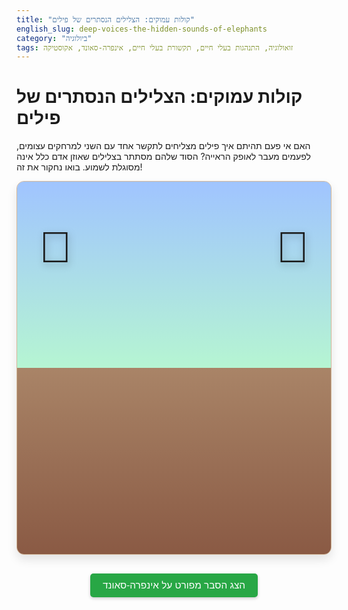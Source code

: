 ```yaml
---
title: "קולות עמוקים: הצלילים הנסתרים של פילים"
english_slug: deep-voices-the-hidden-sounds-of-elephants
category: "ביולוגיה"
tags: זואולוגיה, התנהגות בעלי חיים, תקשורת בעלי חיים, אינפרה-סאונד, אקוסטיקה
---
```

# קולות עמוקים: הצלילים הנסתרים של פילים
האם אי פעם תהיתם איך פילים מצליחים לתקשר אחד עם השני למרחקים עצומים, לפעמים מעבר לאופק הראייה? הסוד שלהם מסתתר בצלילים שאוזן אדם כלל אינה מסוגלת לשמוע. בואו נחקור את זה!

<div id="simulation-container">
    <div class="sky-background"></div>
    <div class="ground-foreground"></div>
    <div id="elephants">
        <div id="sender-elephant" class="elephant">🐘</div>
        <div id="wave-path">
             <div id="obstacle-representation"></div>
        </div>
        <div id="receiver-elephant" class="elephant">🐘</div>
    </div>

    <div id="controls">
        <h2>חוקרים תקשורת פילים</h2>
        <p class="instruction">בחר את סוג האות והמרחק, ובדוק אם ההודעה תגיע!</p>
        <div class="control-group">
            <label for="frequency">סוג האות הקולי:</label>
            <select id="frequency">
                <option value="high">קול אנושי גבוה (כמו דיבור, 2 ק"ה)</option>
                <option value="low">צליל נמוך (שמיע לאדם, 100 ה"צ)</option>
                <option value="infrasound">אינפרה-סאונד (לא שמיע לאדם, 20 ה"צ)</option>
            </select>
        </div>
        <div class="control-group">
            <label for="distance">מרחק בין פילים:</label>
            <input type="range" id="distance" min="100" max="15000" value="1000">
            <span id="distance-value">1000</span> מטרים
        </div>
         <div class="control-group">
            <label for="obstacle">הוספת מכשול?</label>
            <input type="checkbox" id="obstacle">
            <span> (למשל גבעה או יער סבוך)</span>
        </div>
        <button id="send-sound">שגר אות!</button>
    </div>

    <div id="simulation-results">
        <p class="initial-message">מוכנים לשגר את האות הראשון?</p>
    </div>
</div>

<style>
    /* General Styles */
    #simulation-container {
        font-family: 'Arial', sans-serif;
        border: 1px solid #d3b899; /* Earthy border */
        padding: 0; /* Remove padding here, add to inner elements */
        margin-bottom: 30px;
        background-color: #eaddca; /* Light sandy background */
        border-radius: 12px;
        overflow: hidden; /* Contain background/foreground */
        position: relative;
        box-shadow: 0 8px 15px rgba(0, 0, 0, 0.1);
    }

    .sky-background {
        position: absolute;
        top: 0;
        left: 0;
        right: 0;
        height: 60%; /* Sky takes top part */
        background: linear-gradient(to bottom, #a0c4ff, #baffc9); /* Gradient sky */
        z-index: 0;
    }

     .ground-foreground {
        position: absolute;
        bottom: 0;
        left: 0;
        right: 0;
        height: 50%; /* Ground takes bottom part, overlaps sky slightly */
        background: linear-gradient(to top, #8a5a44, #a98467); /* Gradient ground */
        z-index: 1;
     }

    #elephants {
        display: flex;
        align-items: flex-end; /* Align elephants to the ground */
        justify-content: space-between;
        margin: 0 40px 10px 40px; /* Adjust margins */
        position: relative;
        min-height: 150px; /* Give space for wave animation */
        z-index: 3; /* Ensure elephants are above everything */
    }

    .elephant {
        font-size: 5em; /* Slightly larger */
        cursor: pointer;
        transition: transform 0.3s ease;
        position: relative;
        padding-bottom: 5px; /* Lift slightly off the absolute bottom */
        filter: drop-shadow(2px 4px 6px rgba(0,0,0,0.3)); /* Subtle shadow */
    }

     #sender-elephant {
        transform: translateX(-5px);
     }

     #receiver-elephant {
        transform: translateX(5px);
     }

    #wave-path {
        position: absolute;
        left: 100px; /* Position between elephants */
        right: 100px; /* Position between elephants */
        bottom: 45%; /* Vertically centered slightly above ground */
        height: 30px; /* Height of the path visualization */
        z-index: 2; /* Below elephants, above ground */
        /* Optional: add a subtle visual for the path */
        /* background: rgba(255, 255, 255, 0.2); */
        /* border-radius: 5px; */
    }

    #obstacle-representation {
        position: absolute;
        bottom: 0; /* Align to bottom of wave-path */
        left: 50%; /* Centered */
        transform: translateX(-50%); /* Center horizontally */
        width: 100px; /* Width of obstacle visual */
        height: 60px; /* Height of obstacle visual */
        background: url('data:image/svg+xml;utf8,<svg xmlns="http://www.w3.org/2000/svg" viewBox="0 0 100 60"><path d="M0 60 Q 25 0 50 30 T 100 60 Z" fill="%236d5a4a"/></svg>'); /* Simple hill shape */
        background-size: contain;
        background-repeat: no-repeat;
        opacity: 0; /* Hidden by default */
        transition: opacity 0.5s ease;
        z-index: 3; /* Above the wave */
    }


    .sound-wave {
        position: absolute;
        left: 0;
        top: 50%; /* Vertically center wave line within wave-path */
        transform: translateY(-50%); /* Adjust for its own height */
        height: 6px; /* Base height of wave line */
        background: rgba(0, 123, 255, 0.8); /* Base color */
        opacity: 0;
        transform-origin: left center;
        width: 0; /* Start with no width */
        transition: width linear, opacity linear, height linear; /* Animate all properties */
        filter: blur(1px); /* Soften the wave line */
        z-index: 2;
    }

    .wave-high { background: linear-gradient(to right, #ff6b6b, rgba(255, 107, 107, 0)); height: 4px;} /* Reddish, thinner */
    .wave-low { background: linear-gradient(to right, #4ecdc4, rgba(78, 205, 196, 0)); height: 8px;} /* Teal, thicker */
    .wave-infrasound { background: linear-gradient(to right, #45b7d1, rgba(69, 183, 209, 0)); height: 12px;} /* Bluish, thickest */


    #controls {
        background-color: #f4eacd; /* Lighter sandy background */
        padding: 20px;
        border-radius: 0 0 12px 12px; /* Round only bottom corners */
        border-top: 1px solid #d3b899;
        display: grid;
        grid-template-columns: repeat(auto-fit, minmax(280px, 1fr)); /* Responsive grid */
        gap: 15px; /* Space between grid items */
        align-items: center;
    }

    #controls h2 {
        grid-column: 1 / -1; /* Span all columns */
        text-align: center;
        color: #5a4a3b; /* Darker earthy tone */
        margin-top: 0;
        margin-bottom: 10px;
    }

    .instruction {
        grid-column: 1 / -1; /* Span all columns */
        text-align: center;
        margin-bottom: 15px;
        color: #6d5a4a;
    }

    .control-group {
        display: flex;
        flex-direction: column; /* Stack label and input */
        gap: 5px; /* Space between label and input */
    }

    .control-group label {
        font-weight: bold;
        color: #5a4a3b;
    }

     .control-group select,
     .control-group input[type="range"],
     .control-group input[type="checkbox"] {
         padding: 8px;
         border: 1px solid #d3b899;
         border-radius: 5px;
         background-color: #fff;
         font-size: 1em;
     }

     .control-group input[type="range"] {
        padding: 0; /* Adjust padding for range */
        height: 25px; /* Make range slider look better */
        cursor: grab;
     }

      .control-group input[type="range"]::-webkit-slider-thumb {
          -webkit-appearance: none;
          appearance: none;
          width: 20px;
          height: 20px;
          background: #5a4a3b;
          cursor: grab;
          border-radius: 50%;
          border: 2px solid #fff;
          box-shadow: 0 2px 5px rgba(0,0,0,0.2);
      }

       .control-group input[type="range"]::-moz-range-thumb {
          width: 20px;
          height: 20px;
          background: #5a4a3b;
          cursor: grab;
          border-radius: 50%;
          border: 2px solid #fff;
          box-shadow: 0 2px 5px rgba(0,0,0,0.2);
       }


    #send-sound {
        grid-column: 1 / -1; /* Span all columns */
        width: fit-content; /* Button size based on content */
        margin: 10px auto 0 auto; /* Center the button */
        padding: 12px 25px;
        background-color: #4a90e2; /* Blue like elephant communication */
        color: white;
        border: none;
        border-radius: 25px; /* Pill shape */
        cursor: pointer;
        font-size: 1.1em;
        font-weight: bold;
        transition: background-color 0.3s ease, transform 0.1s ease;
        box-shadow: 0 4px 8px rgba(0, 0, 0, 0.2);
    }

    #send-sound:hover {
        background-color: #357abd;
    }
     #send-sound:active {
        transform: scale(0.98);
        box-shadow: 0 2px 4px rgba(0, 0, 0, 0.2);
     }


    #simulation-results {
        grid-column: 1 / -1; /* Span all columns */
        margin-top: 15px;
        padding: 10px;
        text-align: center;
        font-weight: bold;
        min-height: 1.5em; /* Reserve space */
    }

    .initial-message { color: #6d5a4a; }
    .success-message { color: #28a745; } /* Green */
    .failure-message { color: #dc3545; } /* Red */


    /* Explanation Section Styles */
    #toggle-explanation {
        display: block;
        width: fit-content;
        margin: 20px auto;
        padding: 10px 20px;
        background-color: #28a745; /* Green */
        color: white;
        border: none;
        border-radius: 5px;
        cursor: pointer;
        font-size: 1.1em;
        transition: background-color 0.3s ease;
        box-shadow: 0 2px 5px rgba(0,0,0,0.2);
    }

    #toggle-explanation:hover {
        background-color: #218838;
    }

    #explanation-content {
        display: none; /* Hidden by default */
        border: 1px solid #ccc;
        padding: 25px;
        background-color: #f9f9f9;
        border-radius: 8px;
        line-height: 1.6;
        color: #333;
        box-shadow: 0 4px 10px rgba(0,0,0,0.1);
    }

    #explanation-content h2 {
        color: #0056b3;
        margin-top: 0;
        border-bottom: 2px solid #eee;
        padding-bottom: 10px;
    }

    #explanation-content h3 {
         color: #007bff;
         margin-top: 20px;
         margin-bottom: 8px;
         border-bottom: 1px dotted #ddd;
         padding-bottom: 3px;
    }

     #explanation-content ul {
        list-style: disc;
        margin-left: 25px;
        padding-left: 0;
     }
      #explanation-content li {
        margin-bottom: 8px;
      }

</style>

<button id="toggle-explanation">הצג הסבר מפורט על אינפרה-סאונד</button>

<div id="explanation-content">
    <h2>הצלילים הנסתרים של פילים: אינפרה-סאונד</h2>

    <h3>מהו אינפרה-סאונד?</h3>
    אינפרה-סאונד מתייחס לגלי קול שתדרם נמוך מדי כדי להישמע על ידי אוזן אדם טיפוסית. בעוד שבני אדם שומעים בדרך כלל בטווח של 20 הרץ עד 20 קילוהרץ, אינפרה-סאונד נמצא מתחת ל-20 הרץ. גלי אינפרה-סאונד יכולים להיות מיוצרים על ידי תופעות טבע רבות, כמו רעידות אדמה, הרי געש, רוח, סופות ואפילו פעילות לב וכלי דם של יצורים גדולים.

    <h3>הפקת אינפרה-סאונד אצל פילים</h3>
    פילים הם בין היונקים היבשתיים הגדולים ביותר, וגודלם מאפשר להם להפיק צלילים בתדרים נמוכים במיוחד. בדומה לאופן שבו בני אדם מפיקים קול על ידי רעידות מיתרי הקול, פילים מפיקים צלילי אינפרה-סאונד (המכונים "רום" - Rumbles) על ידי רעידות איטיות ועמוקות של קפלי הקול הגדולים והכבדים שלהם בחלק התחתון של הגרון. קפלי קול אלו מתפקדים בדומה למיתרי הקול האנושיים, אך בשל גודלם ומסתם, הם רועדים בתדרים נמוכים בהרבה.

    <h3>קליטת אינפרה-סאונד אצל פילים</h3>
    פילים יכולים לקלוט צלילי אינפרה-סאונד לא רק דרך האוזניים הגדולות והרגישות שלהם, אלא גם דרך הרגליים והגוף. גלי קול בתדרים נמוכים מאוד יכולים לעבור דרך הקרקע כרעידות. לפילים יש רפידות שומניות מיוחדות ברגליהם ועצמות רגישות המאפשרות להם לחוש ברעידות אלו ולהעביר את המידע לאוזן הפנימית. יכולת זו, המכונה אולי "שמיעה דרך הרגליים", מאפשרת להם לזהות צלילים שמגיעים מרחקים גדולים במיוחד.

    <h3>יתרונות אינפרה-סאונד לתקשורת לטווח ארוך</h3>
    היתרון העיקרי של שימוש באינפרה-סאונד לתקשורת הוא יכולתו לעבור מרחקים גדולים עם הנחתה (החלשת העוצמה) מינימלית באוויר לעומת תדרים גבוהים יותר. גלים ארוכים (תדרים נמוכים) פחות מושפעים מחסימות פיזיות כמו עצים, שיחים או גבעות קטנות, ויכולים לעקוף או לעבור דרכם ביתר קלות מאשר גלים קצרים (תדרים גבוהים). בנוסף, רעשי רקע רבים בסביבה טבעית (כמו ציוץ ציפורים, קולות חרקים, או רשרוש עלים ברוח) הם לרוב בתדרים גבוהים יותר, כך שתקשורת באינפרה-סאונד מפחיתה את ההפרעה מרעשי רקע אלו. שילוב זה מאפשר לפילים לתקשר ביעילות למרחקים של קילומטרים רבים, לעיתים עד 10 ק"מ או יותר בתנאים אופטימליים.

    <h3>שימושים של פילים בתקשורת אינפרה-סאונד</h3>
    פילים משתמשים בתקשורת אינפרה-סאונד למגוון רחב של מטרות חברתיות והישרדותיות:
    <ul>
        <li>**שמירה על קשר בתוך העדר:** למרות שפילים מטיילים לרוב בקבוצות קטנות, עדרים גדולים יותר יכולים להתפרש על פני שטח נרחב מאוד. אינפרה-סאונד מאפשר לחברי העדר, גם כשהם מחוץ לטווח ראייה או שמיעה של תדרים גבוהים, לשמור על קשר, לדעת את מיקום הקבוצה העיקרית, ולהתעדכן במתרחש.</li>
        <li>**קריאה לעזרה או התרעה על סכנה:** פיל שנתקל בסכנה או נפרד מהקבוצה יכול לשלוח קריאות מצוקה באינפרה-סאונד שיכולות להישמע על ידי פילים אחרים במרחקים עצומים.</li>
        <li>**מציאת בני זוג:** זכרים ונקבות יכולים להשתמש באינפרה-סאונד כדי לאתר זה את זה, במיוחד בתקופת הייחום, ולהתכנס למטרות רבייה.</li>
        <li>**ניווט וקביעת כיוון:** ישנן השערות כי פילים עשויים להשתמש ביכולתם לחוש רעידות קרקע מרוחקות, כולל אלו שאינן בהכרח צלילי תקשורת מפילים אחרים (כמו רעם או תנועת בעלי חיים גדולים אחרים), כדי לנווט ולהבין את הסביבה סביבם.</li>
    </ul>

    <h3>השוואה לתקשורת קולית של בעלי חיים אחרים</h3>
    בעלי חיים רבים משתמשים בצלילים לתקשורת, אך השימוש הנרחב והקריטי של פילים באינפרה-סאונד לתקשורת לטווח ארוך הוא ייחודי בקרב יונקים יבשתיים. בעלי חיים ימיים גדולים כמו לווייתנים כחולים ולווייתנים גבן גם כן משתמשים בתדרים נמוכים מאוד (שבחלקם גולשים לטווח האינפרה-סאונד) לתקשורת על פני אוקיינוסים שלמים, שם תנאי הסביבה שונים לגמרי מאשר ביבשה. על היבשה, מעט יצורים גדולים מספיק כדי להפיק אינפרה-סאונד בעוצמה משמעותית כמו פילים, ופחותים אף יותר אלו המסתמכים עליו כתקשורת יומיומית חיונית לטווח ארוך.

    <h3>האתגרים והמחקר בתחום</h3>
    חקר תקשורת אינפרה-סאונד אצל פילים הוא מאתגר מכיוון שהצלילים אינם נשמעים לאדם. חוקרים מסתמכים על ציוד הקלטה מיוחד (מיקרופונים רגישים לתדרים נמוכים) וניתוח ספקטרוגרפי של ההקלטות כדי לזהות, לתעד ולפענח את "שפת" האינפרה-סאונד של הפילים. מעקב אחר קבוצות פילים בשטח והקלטה מתמשכת מאפשרים לקשר דפוסי קול להתנהגויות ספציפיות. האתגרים כוללים גם הבחנה בין צלילי אינפרה-סאונד שמקורם בפילים לבין רעשי רקע טבעיים אחרים בתדרים נמוכים, וכן הבנת המסלולים המדויקים שבהם הקולות עוברים דרך הקרקע והאוויר בסביבות שונות. למרות האתגרים, מחקר זה חושף שכבה נסתרת ומורכבת של החיים החברתיים של הפילים ואת יכולות התקשורת המדהימות שלהם.
</div>

<script>
    const sender = document.getElementById('sender-elephant');
    const receiver = document.getElementById('receiver-elephant');
    const wavePath = document.getElementById('wave-path');
    const obstacleRepresentation = document.getElementById('obstacle-representation');
    const frequencySelect = document.getElementById('frequency');
    const distanceInput = document.getElementById('distance');
    const distanceValueSpan = document.getElementById('distance-value');
    const obstacleCheckbox = document.getElementById('obstacle');
    const sendButton = document.getElementById('send-sound');
    const resultsDiv = document.getElementById('simulation-results');
    const toggleButton = document.getElementById('toggle-explanation');
    const explanationDiv = document.getElementById('explanation-content');

    // Map frequency values to visual class and base attenuation
    const frequencyConfig = {
        high: { class: 'wave-high', attenuation: 0.0008, obstacleEffect: 0.6 }, // Higher att, high obstacle effect
        low: { class: 'wave-low', attenuation: 0.0002, obstacleEffect: 0.2 },  // Lower att, moderate obstacle effect
        infrasound: { class: 'wave-infrasound', attenuation: 0.00005, obstacleEffect: 0.08 } // Very low att, minimal obstacle effect
    };

    const receptionThreshold = 0.2; // Needs at least 20% strength to be 'received'

    // Update distance value display and obstacle visibility
    distanceInput.addEventListener('input', () => {
        distanceValueSpan.textContent = distanceInput.value;
    });

     // Show/hide obstacle based on checkbox
    obstacleCheckbox.addEventListener('change', () => {
         obstacleRepresentation.style.opacity = obstacleCheckbox.checked ? 1 : 0;
     });


    // Toggle explanation visibility
    toggleButton.addEventListener('click', () => {
        const isHidden = explanationDiv.style.display === 'none' || explanationDiv.style.display === '';
        explanationDiv.style.display = isHidden ? 'block' : 'none';
        toggleButton.textContent = isHidden ? 'הסתר הסבר מפורט על אינפרה-סאונד' : 'הצג הסבר מפורט על אינפרה-סאונד';
    });

    // Simulation logic
    sendButton.addEventListener('click', () => {
        const frequency = frequencySelect.value;
        const distance = parseInt(distanceInput.value);
        const hasObstacle = obstacleCheckbox.checked;
        const config = frequencyConfig[frequency];

        // Disable button during animation
        sendButton.disabled = true;
        sendButton.textContent = 'משגר...';


        // Clear previous wave and results
        wavePath.querySelectorAll('.sound-wave').forEach(wave => wave.remove());
        resultsDiv.className = ''; // Clear previous state classes
        resultsDiv.textContent = 'הפיל השולח משגר אות...';
        resultsDiv.classList.add('initial-message');


        // --- Animation: Sender Elephant Action ---
        sender.style.transform = 'scale(0.95)'; // Simulate 'rumble' contraction
        setTimeout(() => {
             sender.style.transform = 'scale(1.0)'; // Return to normal
        }, 300);


        // --- Simulation: Calculate Signal Strength ---
        let signalStrength = 1.0; // Start at max strength (100%)

        // Attenuation over distance (exponential decay)
        signalStrength = signalStrength * Math.exp(-config.attenuation * distance);

        // Attenuation due to obstacle
        if (hasObstacle) {
             signalStrength -= config.obstacleEffect;
             signalStrength = Math.max(0, signalStrength); // Strength cannot be negative
        }

        // Clamp signal strength to be between 0 and 1
        signalStrength = Math.max(0, Math.min(1, signalStrength));


        // --- Animation: Wave Propagation ---
        const wave = document.createElement('div');
        wave.classList.add('sound-wave', config.class);
        wavePath.appendChild(wave);

        // Calculate animation duration based on distance (adjust speed as needed)
        // Make infrasound slightly slower visually? Or just vary duration by distance.
        const baseSpeed = 5000; // meters per second (conceptual)
        const animationDuration = distance / baseSpeed; // Duration in seconds

         // Animate width and opacity over time
         wave.style.transition = `width ${animationDuration}s linear, opacity ${animationDuration}s linear`;


         // Trigger the animation
        requestAnimationFrame(() => {
             // After a short delay to ensure element is in DOM
             setTimeout(() => {
                 wave.style.width = '100%'; // Wave travels the full visual path width
                 // Opacity fades out as it travels, reflecting attenuation
                 // Simple linear fade-out for visual effect, final strength handled later
                 wave.style.opacity = 0.8; // Start visible
             }, 50); // Small delay
         });


        // --- Animation: Visual Attenuation Effect on Wave ---
        // This is harder to tie directly to distance + obstacle *during* the CSS animation easily.
        // Instead, we will calculate the final visual state and set it after the animation finishes,
        // OR, simulate it by adjusting opacity/height over time with JS steps (more complex).
        // Let's stick to setting the final appearance based on calculated strength.
        // A simpler visual attenuation during travel: opacity reduces, height shrinks.
        // Need JS for steps or CSS keyframes if complex attenuation pattern needed.
        // Let's keep it simple: wave fades/shrinks *conceptually* as it travels. Final state is key.


        // --- Result & Animation: Receiver Elephant Reaction & Message ---
        const animationDurationMs = animationDuration * 1000;

        setTimeout(() => {
            // Remove the wave element or finalize its state
            wave.style.opacity = 0; // Fade out the wave after it arrives or dissipates


            if (signalStrength >= receptionThreshold) {
                resultsDiv.textContent = `הגל (${frequencySelect.options[frequencySelect.selectedIndex].text}) הגיע לפיל השני בעוצמה מספקת! (חוזק: ${(signalStrength * 100).toFixed(1)}%)`;
                resultsDiv.className = 'success-message';

                // Animate receiver elephant reaction
                receiver.style.transform = 'scale(1.1) translateY(-5px)'; // Jumps slightly
                 setTimeout(() => {
                     receiver.style.transform = 'scale(1.0) translateY(0)'; // Return to normal
                 }, 400); // Reaction duration
                  // Maybe add a subtle "pulse" animation at the receiver?
                 const pulse = document.createElement('div');
                 pulse.style.cssText = `
                     position: absolute;
                     bottom: 10px; /* Relative to elephant base */
                     right: 10px; /* Relative to elephant */
                     width: 30px;
                     height: 30px;
                     background-color: rgba(40, 167, 69, 0.5); /* Greenish pulse */
                     border-radius: 50%;
                     animation: pulse-receive 1s ease-out forwards;
                     z-index: 4;
                 `;
                 receiver.style.position = 'relative'; // Ensure pulse is positioned relative to elephant
                 receiver.appendChild(pulse);
                  setTimeout(() => pulse.remove(), 1000); // Remove pulse after animation

            } else {
                resultsDiv.textContent = `הגל (${frequencySelect.options[frequencySelect.selectedIndex].text}) נחלש מדי בדרך ולא הגיע לפיל השני. (חוזק: ${(signalStrength * 100).toFixed(1)}%)`;
                 resultsDiv.className = 'failure-message';
                 // Subtle 'missed' animation?
                 receiver.style.transform = 'translateX(5px) rotate(2deg)'; // Tilt slightly
                 setTimeout(() => {
                      receiver.style.transform = 'translateX(5px) rotate(0deg)';
                 }, 300);

            }

             // Re-enable button
            sendButton.disabled = false;
            sendButton.textContent = 'שגר אות!';

             // Clean up wave element completely after a delay
             setTimeout(() => {
                 if(wave && wave.parentElement) wave.remove();
             }, 1000); // Ensure it's gone after results are shown
        }, animationDurationMs);
    });

     // CSS for the receiver pulse animation
     const styleSheet = document.styleSheets[0];
     const pulseKeyframes = `@keyframes pulse-receive {
         0% { transform: scale(0.5); opacity: 0.8; }
         50% { transform: scale(1.5); opacity: 0.4; }
         100% { transform: scale(2.5); opacity: 0; }
     }`;
     styleSheet.insertRule(pulseKeyframes, styleSheet.cssRules.length);


    // Initial state setup
    explanationDiv.style.display = 'none';
    obstacleRepresentation.style.opacity = obstacleCheckbox.checked ? 1 : 0;

</script>
```